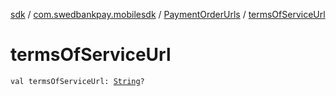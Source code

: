 [sdk](../../index.md) / [com.swedbankpay.mobilesdk](../index.md) / [PaymentOrderUrls](index.md) / [termsOfServiceUrl](./terms-of-service-url.md)

# termsOfServiceUrl

`val termsOfServiceUrl: `[`String`](https://kotlinlang.org/api/latest/jvm/stdlib/kotlin/-string/index.html)`?`